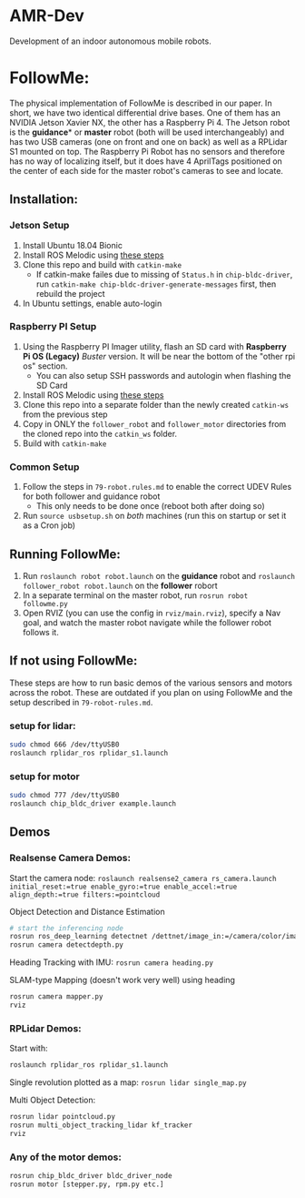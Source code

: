 # AMR-Dev
Development of an indoor autonomous mobile robots.


# FollowMe:
The physical implementation of FollowMe is described in our paper. In short, we have two identical differential drive bases. One of them has an NVIDIA Jetson Xavier NX, the other has a Raspberry Pi 4. The Jetson robot is the **guidance*** or **master** robot (both will be used interchangeably) and has two USB cameras (one on front and one on back) as well as a RPLidar S1 mounted on top. The Raspberry Pi Robot has no sensors and therefore has no way of localizing itself, but it does have 4 AprilTags positioned on the center of each side for the master robot's cameras to see and locate. 

## Installation:
### Jetson Setup
1) Install Ubuntu 18.04 Bionic
2) Install ROS Melodic using [these steps](https://wiki.ros.org/melodic/Installation)
3) Clone this repo and build with `catkin-make`
    - If catkin-make failes due to missing of `Status.h` in `chip-bldc-driver`, run `catkin-make chip-bldc-driver-generate-messages` first, then rebuild the project
4) In Ubuntu settings, enable auto-login

### Raspberry PI Setup
1) Using the Raspberry PI Imager utility, flash an SD card with **Raspberry Pi OS (Legacy)** *Buster* version. It will be near the bottom of the "other rpi os" section.
    - You can also setup SSH passwords and autologin when flashing the SD Card
2) Install ROS Melodic using [these steps](http://wiki.ros.org/ROSberryPi/Installing%20ROS%20Melodic%20on%20the%20Raspberry%20Pi)
3) Clone this repo into a separate folder than the newly created `catkin-ws` from the previous step
4) Copy in ONLY the `follower_robot` and `follower_motor` directories from the cloned repo into the `catkin_ws` folder.
5) Build with `catkin-make`

### Common Setup
1) Follow the steps in `79-robot.rules.md` to enable the correct UDEV Rules for both follower and guidance robot
    - This only needs to be done once (reboot both after doing so)
2) Run `source usbsetup.sh` on *both* machines (run this on startup or set it as a Cron job)

## Running FollowMe:
1) Run `roslaunch robot robot.launch` on the **guidance** robot and `roslaunch follower_robot robot.launch` on the **follower** robort
2) In a separate terminal on the master robot, run `rosrun robot followme.py`
3) Open RVIZ (you can use the config in `rviz/main.rviz`), specify a Nav goal, and watch the master robot navigate while the follower robot follows it. 

## If not using FollowMe:
These steps are how to run basic demos of the various sensors and motors across the robot. These are outdated if you plan on using FollowMe and the setup described in `79-robot-rules.md`.

### setup for lidar:
```sh
sudo chmod 666 /dev/ttyUSB0
roslaunch rplidar_ros rplidar_s1.launch
```

### setup for motor
```sh
sudo chmod 777 /dev/ttyUSB0
roslaunch chip_bldc_driver example.launch
```

## Demos

### Realsense Camera Demos:
Start the camera node:
`roslaunch realsense2_camera rs_camera.launch initial_reset:=true enable_gyro:=true enable_accel:=true align_depth:=true filters:=pointcloud`

Object Detection and Distance Estimation
```sh
# start the inferencing node
rosrun ros_deep_learning detectnet /dettnet/image_in:=/camera/color/image_raw
rosrun camera detectdepth.py
```

Heading Tracking with IMU:
`rosrun camera heading.py`

SLAM-type Mapping (doesn't work very well) using heading
```sh
rosrun camera mapper.py
rviz
```

### RPLidar Demos:
Start with:
```sh
roslaunch rplidar_ros rplidar_s1.launch
```

Single revolution plotted as a map:
`rosrun lidar single_map.py` 

Multi Object Detection:
```sh
rosrun lidar pointcloud.py
rosrun multi_object_tracking_lidar kf_tracker
rviz
```

### Any of the motor demos:
```sh
rosrun chip_bldc_driver bldc_driver_node
rosrun motor [stepper.py, rpm.py etc.]
```



